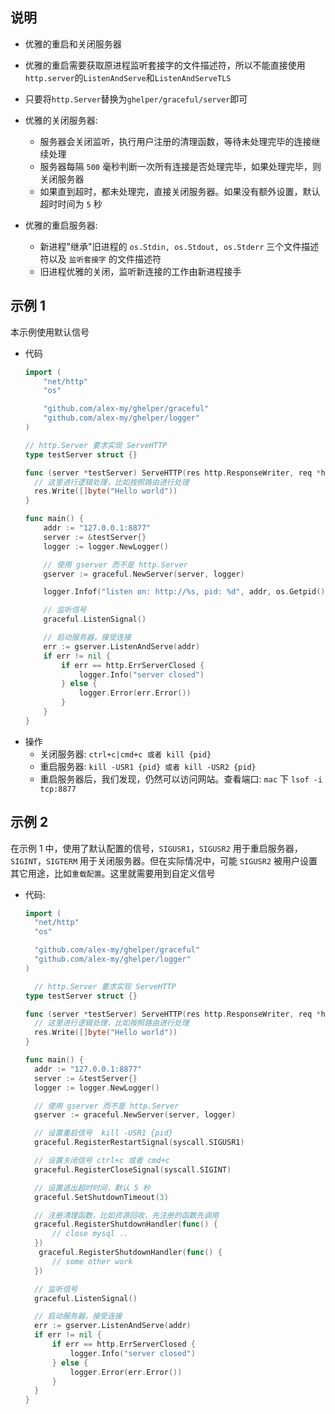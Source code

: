 ## 说明

- 优雅的重启和关闭服务器
- 优雅的重启需要获取原进程监听套接字的文件描述符，所以不能直接使用`http.server`的`ListenAndServe`和`ListenAndServeTLS`
- 只要将`http.Server`替换为`ghelper/graceful/server`即可
- 优雅的关闭服务器:

  - 服务器会关闭监听，执行用户注册的清理函数，等待未处理完毕的连接继续处理
  - 服务器每隔 `500` 毫秒判断一次所有连接是否处理完毕，如果处理完毕，则关闭服务器
  - 如果直到超时，都未处理完，直接关闭服务器。如果没有额外设置，默认超时时间为 `5` 秒

- 优雅的重启服务器:
  - 新进程"继承"旧进程的 `os.Stdin, os.Stdout, os.Stderr` 三个文件描述符以及 `监听套接字` 的文件描述符
  - 旧进程优雅的关闭，监听新连接的工作由新进程接手

## 示例 1

本示例使用默认信号

- 代码

  ```go
  import (
      "net/http"
      "os"

      "github.com/alex-my/ghelper/graceful"
      "github.com/alex-my/ghelper/logger"
  )

  // http.Server 要求实现 ServeHTTP
  type testServer struct {}

  func (server *testServer) ServeHTTP(res http.ResponseWriter, req *http.Request) {
    // 这里进行逻辑处理，比如按照路由进行处理
    res.Write([]byte("Hello world"))
  }

  func main() {
      addr := "127.0.0.1:8877"
      server := &testServer{}
      logger := logger.NewLogger()

      // 使用 gserver 而不是 http.Server
      gserver := graceful.NewServer(server, logger)

      logger.Infof("listen on: http://%s, pid: %d", addr, os.Getpid())

      // 监听信号
      graceful.ListenSignal()

      // 启动服务器，接受连接
      err := gserver.ListenAndServe(addr)
      if err != nil {
          if err == http.ErrServerClosed {
              logger.Info("server closed")
          } else {
              logger.Error(err.Error())
          }
      }
  }
  ```

* 操作
  - 关闭服务器: `ctrl+c|cmd+c 或者 kill {pid}`
  - 重启服务器: `kill -USR1 {pid} 或者 kill -USR2 {pid}`
  - 重启服务器后，我们发现，仍然可以访问网站。查看端口: `mac` 下 `lsof -i tcp:8877`

## 示例 2

在示例 1 中，使用了默认配置的信号，`SIGUSR1`，`SIGUSR2` 用于重启服务器，`SIGINT`，`SIGTERM` 用于关闭服务器。但在实际情况中，可能 `SIGUSR2` 被用户设置其它用途，比如`重载配置`。这里就需要用到自定义信号

- 代码:

  ```go
  import (
    "net/http"
    "os"

    "github.com/alex-my/ghelper/graceful"
    "github.com/alex-my/ghelper/logger"
  )

    // http.Server 要求实现 ServeHTTP
  type testServer struct {}

  func (server *testServer) ServeHTTP(res http.ResponseWriter, req *http.Request) {
    // 这里进行逻辑处理，比如按照路由进行处理
    res.Write([]byte("Hello world"))
  }

  func main() {
    addr := "127.0.0.1:8877"
    server := &testServer{}
    logger := logger.NewLogger()

    // 使用 gserver 而不是 http.Server
    gserver := graceful.NewServer(server, logger)

    // 设置重启信号  kill -USR1 {pid}
    graceful.RegisterRestartSignal(syscall.SIGUSR1)

    // 设置关闭信号 ctrl+c 或者 cmd+c
    graceful.RegisterCloseSignal(syscall.SIGINT)

    // 设置退出超时时间，默认 5 秒
    graceful.SetShutdownTimeout(3)

    // 注册清理函数，比如资源回收，先注册的函数先调用
    graceful.RegisterShutdownHandler(func() {
        // close mysql ..
    })
     graceful.RegisterShutdownHandler(func() {
        // some other work
    })

    // 监听信号
    graceful.ListenSignal()

    // 启动服务器，接受连接
    err := gserver.ListenAndServe(addr)
    if err != nil {
        if err == http.ErrServerClosed {
            logger.Info("server closed")
        } else {
            logger.Error(err.Error())
        }
    }
  }
  ```
